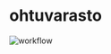 # ohtuvarasto
![![workflow](https://github.com/lowdodo/ohtuvarasto/workflows/CI/badge.svg)](https://github.com/lowdodo/ohtuvarasto/actions)